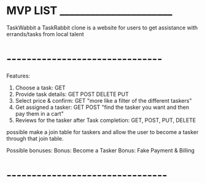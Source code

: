 # MVP LIST ______________________
TaskWabbit a TaskRabbit clone is a website for users to get assistance with errands/tasks from local talent

# -------------------------------

Features:
1. Choose a task: GET
2. Provide task details: GET POST DELETE PUT
3. Select price & confirm: GET "more like a filter of the different taskers"
4. Get assigned a tasker: GET POST "find the tasker you want and then pay them in a cart"
5. Reviews for the tasker after Task completion: GET, POST, PUT, DELETE

possible make a join table for taskers and allow the user to become a tasker through that join table.


Possible bonuses:
Bonus: Become a Tasker
Bonus: Fake Payment & Billing
# --------------------------------
